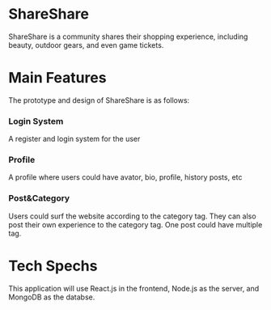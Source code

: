 # ShareShare
ShareShare is a community shares their shopping experience, including beauty, outdoor gears, and even game tickets.

# Main Features
The prototype and design of ShareShare is as follows:

### Login System
A register and login system for the user

### Profile
A profile where users could have avator, bio, profile, history posts, etc

### Post&Category
Users could surf the website according to the category tag. They can also post their own experience to the category tag. One post could have multiple tag.

# Tech Spechs
This application will use React.js in the frontend, Node.js as the server, and MongoDB as the databse.
